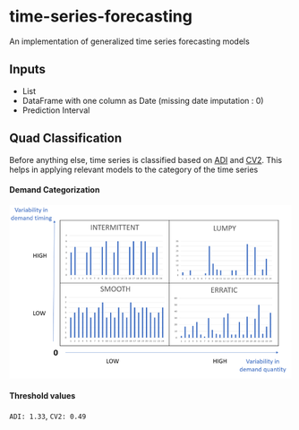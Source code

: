 # time-series-forecasting
An implementation of generalized time series forecasting models

## Inputs
- List
- DataFrame with one column as Date (missing date imputation : 0)
- Prediction Interval

## Quad Classification
Before anything else, time series is classified based on [ADI](https://frepple.com/blog/demand-classification/) and [CV2](https://frepple.com/blog/demand-classification/). This helps in applying relevant models to the category of the time series<br/>
#### Demand Categorization
<img src="archives/forecastability-demand-patterns.png"
     alt="Demand Categorization"
     style="float: center; margin-right: 10px;" 
     width="600" height="310"/>

#### Threshold values
`ADI: 1.33`, `CV2: 0.49`

